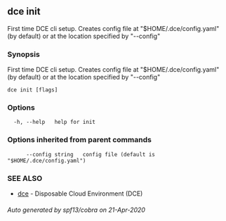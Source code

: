 ## dce init

First time DCE cli setup. Creates config file at "$HOME/.dce/config.yaml" (by default) or at the location specified by "--config"

### Synopsis

First time DCE cli setup. Creates config file at "$HOME/.dce/config.yaml" (by default) or at the location specified by "--config"

```
dce init [flags]
```

### Options

```
  -h, --help   help for init
```

### Options inherited from parent commands

```
      --config string   config file (default is "$HOME/.dce/config.yaml")
```

### SEE ALSO

* [dce](dce.md)	 - Disposable Cloud Environment (DCE)

###### Auto generated by spf13/cobra on 21-Apr-2020
